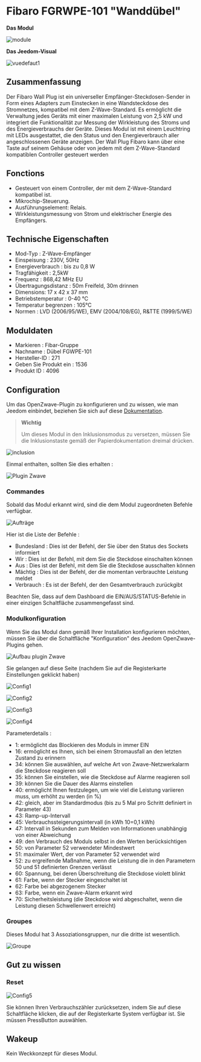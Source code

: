 # Fibaro FGRWPE-101 "Wanddübel"

**Das Modul**

![module](images/fibaro.fgwpe101/module.jpg)

**Das Jeedom-Visual**

![vuedefaut1](images/fibaro.fgwpe101/vuedefaut1.jpg)

## Zusammenfassung

Der Fibaro Wall Plug ist ein universeller Empfänger-Steckdosen-Sender in Form eines Adapters zum Einstecken in eine Wandsteckdose des Stromnetzes, kompatibel mit dem Z-Wave-Standard. Es ermöglicht die Verwaltung jedes Geräts mit einer maximalen Leistung von 2,5 kW und integriert die Funktionalität zur Messung der Wirkleistung des Stroms und des Energieverbrauchs der Geräte. Dieses Modul ist mit einem Leuchtring mit LEDs ausgestattet, die den Status und den Energieverbrauch aller angeschlossenen Geräte anzeigen. Der Wall Plug Fibaro kann über eine Taste auf seinem Gehäuse oder von jedem mit dem Z-Wave-Standard kompatiblen Controller gesteuert werden

## Fonctions

-   Gesteuert von einem Controller, der mit dem Z-Wave-Standard kompatibel ist.
-   Mikrochip-Steuerung.
-   Ausführungselement: Relais.
-   Wirkleistungsmessung von Strom und elektrischer Energie des Empfängers.

## Technische Eigenschaften

-   Mod-Typ : Z-Wave-Empfänger
-   Einspeisung : 230V, 50Hz
-   Energieverbrauch : bis zu 0,8 W
-   Tragfähigkeit : 2,5kW
-   Frequenz : 868,42 MHz EU
-   Übertragungsdistanz : 50m Freifeld, 30m drinnen
-   Dimensions: 17 x 42 x 37 mm
-   Betriebstemperatur : 0-40 °C
-   Temperatur begrenzen : 105°C
-   Normen : LVD (2006/95/WE), EMV (2004/108/EG), R&TTE (1999/5/WE)

## Moduldaten

-   Markieren : Fibar-Gruppe
-   Nachname : Dübel FGWPE-101
-   Hersteller-ID : 271
-   Geben Sie Produkt ein : 1536
-   Produkt ID : 4096

## Configuration

Um das OpenZwave-Plugin zu konfigurieren und zu wissen, wie man Jeedom einbindet, beziehen Sie sich auf diese [Dokumentation](https://doc.jeedom.com/de_DE/plugins/automation%20protocol/openzwave/).

> **Wichtig**
>
> Um dieses Modul in den Inklusionsmodus zu versetzen, müssen Sie die Inklusionstaste gemäß der Papierdokumentation dreimal drücken.

![inclusion](images/fibaro.fgwpe101/inclusion.jpg)

Einmal enthalten, sollten Sie dies erhalten :

![Plugin Zwave](images/fibaro.fgwpe101/information.jpg)

### Commandes

Sobald das Modul erkannt wird, sind die dem Modul zugeordneten Befehle verfügbar.

![Aufträge](images/fibaro.fgwpe101/commandes.jpg)

Hier ist die Liste der Befehle :

-   Bundesland : Dies ist der Befehl, der Sie über den Status des Sockets informiert
-   Wir : Dies ist der Befehl, mit dem Sie die Steckdose einschalten können
-   Aus : Dies ist der Befehl, mit dem Sie die Steckdose ausschalten können
-   Mächtig : Dies ist der Befehl, der die momentan verbrauchte Leistung meldet
-   Verbrauch : Es ist der Befehl, der den Gesamtverbrauch zurückgibt

Beachten Sie, dass auf dem Dashboard die EIN/AUS/STATUS-Befehle in einer einzigen Schaltfläche zusammengefasst sind.

### Modulkonfiguration

Wenn Sie das Modul dann gemäß Ihrer Installation konfigurieren möchten, müssen Sie über die Schaltfläche "Konfiguration" des Jeedom OpenZwave-Plugins gehen.

![Aufbau plugin Zwave](images/plugin/bouton_configuration.jpg)

Sie gelangen auf diese Seite (nachdem Sie auf die Registerkarte Einstellungen geklickt haben)

![Config1](images/fibaro.fgwpe101/config1.jpg)

![Config2](images/fibaro.fgwpe101/config2.jpg)

![Config3](images/fibaro.fgwpe101/config3.jpg)

![Config4](images/fibaro.fgwpe101/config4.jpg)

Parameterdetails :

-   1: ermöglicht das Blockieren des Moduls in immer EIN
-   16: ermöglicht es Ihnen, sich bei einem Stromausfall an den letzten Zustand zu erinnern
-   34: können Sie auswählen, auf welche Art von Zwave-Netzwerkalarm die Steckdose reagieren soll
-   35: können Sie einstellen, wie die Steckdose auf Alarme reagieren soll
-   39: können Sie die Dauer des Alarms einstellen
-   40: ermöglicht Ihnen festzulegen, um wie viel die Leistung variieren muss, um erhöht zu werden (in %)
-   42: gleich, aber im Standardmodus (bis zu 5 Mal pro Schritt definiert in Parameter 43)
-   43: Ramp-up-Intervall
-   45: Verbrauchssteigerungsintervall (in kWh 10=0,1 kWh)
-   47: Intervall in Sekunden zum Melden von Informationen unabhängig von einer Abweichung
-   49: den Verbrauch des Moduls selbst in den Werten berücksichtigen
-   50: von Parameter 52 verwendeter Mindestwert
-   51: maximaler Wert, der von Parameter 52 verwendet wird
-   52: zu ergreifende Maßnahme, wenn die Leistung die in den Parametern 50 und 51 definierten Grenzen verlässt
-   60: Spannung, bei deren Überschreitung die Steckdose violett blinkt
-   61: Farbe, wenn der Stecker eingeschaltet ist
-   62: Farbe bei abgezogenem Stecker
-   63: Farbe, wenn ein Zwave-Alarm erkannt wird
-   70: Sicherheitsleistung (die Steckdose wird abgeschaltet, wenn die Leistung diesen Schwellenwert erreicht)

### Groupes

Dieses Modul hat 3 Assoziationsgruppen, nur die dritte ist wesentlich.

![Groupe](images/fibaro.fgwpe101/groupe.jpg)

## Gut zu wissen

### Reset

![Config5](images/fibaro.fgwpe101/config5.jpg)

Sie können Ihren Verbrauchszähler zurücksetzen, indem Sie auf diese Schaltfläche klicken, die auf der Registerkarte System verfügbar ist. Sie müssen PressButton auswählen.

## Wakeup

Kein Weckkonzept für dieses Modul.
